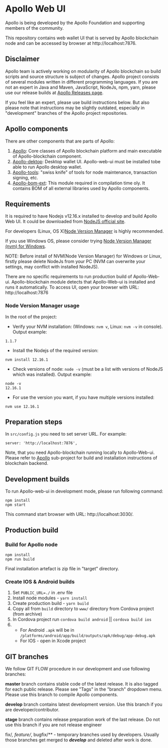 # Apollo Web UI

Apollo is being developed by the Apollo Foundation and supporting members of the community.

This repository contains web wallet UI that is served by Apollo blockchain node and can be accessed by browser at http://localhost:7876.

## Disclaimer
Apollo team is actively working on modularity of Apollo blockchain so build scripts and source structure is subject of changes. Apollo project consists of several modules written in different programming languages. If you are not an expert in Java and Maven, JavaScript, NodeJs, npm, yarn, please use our release builds at [Apollo Releases page](https://github.com/ApolloFoundation/Apollo/releases).

If you feel like an expert, please use build instructions below. But also please note that instructions may be slightly outdated, especially in "development" branches of the Apollo project repositories.


## Apollo components
There are other components that are parts of Apollo:

1. [Apollo](https://github.com/ApolloFoundation/Apollo): Core classes of Apollo blockchain platform and main executable of Apollo-blockchain component.
2. [Apollo-dektop](https://github.com/ApolloFoundation/Apollo-desktop): Desktop wallet UI. Apollo-web-ui must be installed tobe able to run Apollo desktop wallet.
3. [Apollo-tools](https://github.com/ApolloFoundation/Apollo-tools): "swiss knife" of tools for node maintenance, transaction signing, etc.
4. [Apollo-bom-ext](https://github.com/ApolloFoundation/Apollo-bom-ext): This module required in compilation time oly. It contains BOM of all external libraries used by Apollo components.


## Requirements

It is required to have Nodejs v12.16.x installed to develop and build Apollo Web UI.
It could be downloaded from [NodeJS official site](https://nodejs.org/dist/v12.16.1/).

For developers (Linux, OS X)[Node Version Manager](https://github.com/nvm-sh/nvm) is highly recommended.

If you use Windows OS, please consider trying [Node Version Manager (nvm) for Windows](https://github.com/coreybutler/nvm-windows).

NOTE: Before install of NVM(Node Version Manager) for Windows or Linux, firstly please delete NodeJs from your PC (NVM can overwrite your settings, may conflict with installed NodeJS).

There are no specific requirements to run production build of Apollo-Web-ui. Apollo-blockchain module detects that Apollo-Web-ui is installed and runs it automatically. To access UI, open your browser with URL: http://localhost:7876


### Node Version Manager usage

In the root of the project:

 * Verify your NVM installation: (Windows: `nvm v`, Linux: `nvm -v` in console). Output example: 
 
```
1.1.7
```
* Install the Nodejs of the required version: 

```nvm install 12.16.1```

* Check versions of node: `node -v` (must be a list with versions of NodeJS which was installed). Output example:

```
node -v
12.16.1
```

* For use the version you want, if you have multiple versions installed: 

```nvm use 12.16.1```

## Preparation steps ##

In `src/config.js` you need to set server URL. For example:
```
server: 'http://localhost:7876',
```
Note, that you need Apollo-blockchain running locally to Apollo-Web-ui. Please refer to [Apollo](https://github.com/ApolloFoundation/Apollo) sub-project for build and installation instructions of blockchain backend.


## Development builds

To run Apollo-web-ui in development mode, please run following command:

```
npm install
npm start
```

This command start browser with URL: http://localhost:3030/.

## Production build

### Build for Apollo node
```
npm install
npm run build
```
Final installation artefact is zip file in "target" directory.

### Create IOS & Android builds

1. Set `PUBLIC_URL=./` in .env file
2. Install node modules - `yarn install`
3. Create production build - `yarn build`
4. Copy all from `build` directory to `www/` directory from Cordova project (from archive)
5. In Cordova project run `cordova build android` || `cordova build ios`
6.  - For Android `.apk` will be in `/platforms/android/app/build/outputs/apk/debug/app-debug.apk`
    - For IOS - open in Xcode project

## GIT branches

We follow GIT FLOW procedure in our development and use following branches:

__master__ branch contains stable code of the latest release. It is also tagged for each public release. Please see "Tags" in the "branch" dropdown menu. Please use this branch to compile Apollo components.

__develop__ branch contains latest development version. Use this branch if you are developer/contributor.

__stage__ branch contains release preparation work of the last release. Do not use this branch if you are not release engineer


fix/*, feature/*, bugfix/** - temporary branches used by developers. Usually those branches get merged to ___develop___ and deleted after work is done.
